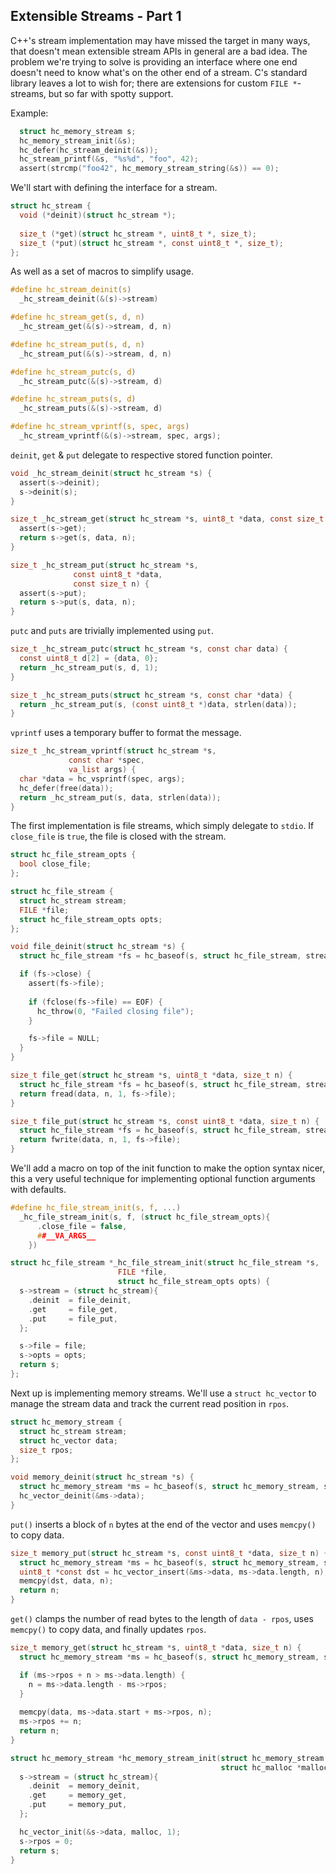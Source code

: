 ## Extensible Streams - Part 1
C++'s stream implementation may have missed the target in many ways, that doesn't mean extensible stream APIs in general are a bad idea. The problem we're trying to solve is providing an interface where one end doesn't need to know what's on the other end of a stream. C's standard library leaves a lot to wish for; there are extensions for custom `FILE *`-streams, but so far with spotty support.

Example:
```C
  struct hc_memory_stream s;
  hc_memory_stream_init(&s);
  hc_defer(hc_stream_deinit(&s));
  hc_stream_printf(&s, "%s%d", "foo", 42);
  assert(strcmp("foo42", hc_memory_stream_string(&s)) == 0);
```

We'll start with defining the interface for a stream.

```C
struct hc_stream {
  void (*deinit)(struct hc_stream *);
  
  size_t (*get)(struct hc_stream *, uint8_t *, size_t);
  size_t (*put)(struct hc_stream *, const uint8_t *, size_t);
};
```

As well as a set of macros to simplify usage.

```C
#define hc_stream_deinit(s)			
  _hc_stream_deinit(&(s)->stream)

#define hc_stream_get(s, d, n)			
  _hc_stream_get(&(s)->stream, d, n)

#define hc_stream_put(s, d, n)			
  _hc_stream_put(&(s)->stream, d, n)

#define hc_stream_putc(s, d)			
  _hc_stream_putc(&(s)->stream, d)

#define hc_stream_puts(s, d)			
  _hc_stream_puts(&(s)->stream, d)

#define hc_stream_vprintf(s, spec, args)	
  _hc_stream_vprintf(&(s)->stream, spec, args);
```

`deinit`, `get` & `put` delegate to respective stored function pointer.

```C
void _hc_stream_deinit(struct hc_stream *s) {
  assert(s->deinit);
  s->deinit(s);
}

size_t _hc_stream_get(struct hc_stream *s, uint8_t *data, const size_t n) {
  assert(s->get);
  return s->get(s, data, n);
}

size_t _hc_stream_put(struct hc_stream *s,
		      const uint8_t *data,
		      const size_t n) {
  assert(s->put);
  return s->put(s, data, n);
}
```

`putc` and `puts` are trivially implemented using `put`.

```C
size_t _hc_stream_putc(struct hc_stream *s, const char data) {
  const uint8_t d[2] = {data, 0};
  return _hc_stream_put(s, d, 1);
}

size_t _hc_stream_puts(struct hc_stream *s, const char *data) {
  return _hc_stream_put(s, (const uint8_t *)data, strlen(data));
}
```

`vprintf` uses a temporary buffer to format the message.

```C
size_t _hc_stream_vprintf(struct hc_stream *s,
			 const char *spec,
			 va_list args) {
  char *data = hc_vsprintf(spec, args);
  hc_defer(free(data));
  return _hc_stream_put(s, data, strlen(data));
}
```

The first implementation is file streams, which simply delegate to `stdio`. If `close_file` is `true`, the file is closed with the stream.

```C
struct hc_file_stream_opts {
  bool close_file;
};

struct hc_file_stream {
  struct hc_stream stream;
  FILE *file;
  struct hc_file_stream_opts opts;
};

void file_deinit(struct hc_stream *s) {
  struct hc_file_stream *fs = hc_baseof(s, struct hc_file_stream, stream);

  if (fs->close) {
    assert(fs->file);
  
    if (fclose(fs->file) == EOF) {
      hc_throw(0, "Failed closing file");
    }

    fs->file = NULL;
  }
}

size_t file_get(struct hc_stream *s, uint8_t *data, size_t n) {
  struct hc_file_stream *fs = hc_baseof(s, struct hc_file_stream, stream);
  return fread(data, n, 1, fs->file);
}

size_t file_put(struct hc_stream *s, const uint8_t *data, size_t n) {
  struct hc_file_stream *fs = hc_baseof(s, struct hc_file_stream, stream);
  return fwrite(data, n, 1, fs->file);
}
```

We'll add a macro on top of the init function to make the option syntax nicer, this a very useful technique for implementing optional function arguments with defaults.

```C
#define hc_file_stream_init(s, f, ...)					
  _hc_file_stream_init(s, f, (struct hc_file_stream_opts){		
      .close_file = false,						
      ##__VA_ARGS__							
    })

struct hc_file_stream *_hc_file_stream_init(struct hc_file_stream *s,
			 		    FILE *file,
					    struct hc_file_stream_opts opts) {
  s->stream = (struct hc_stream){
    .deinit  = file_deinit,
    .get     = file_get,
    .put     = file_put,
  };

  s->file = file;
  s->opts = opts;
  return s;
};
```

Next up is implementing memory streams. We'll use a `struct hc_vector` to manage the stream data and track the current read position in `rpos`.

```C
struct hc_memory_stream {
  struct hc_stream stream;
  struct hc_vector data;
  size_t rpos;
};

void memory_deinit(struct hc_stream *s) {
  struct hc_memory_stream *ms = hc_baseof(s, struct hc_memory_stream, stream);
  hc_vector_deinit(&ms->data);
}
```

`put()` inserts a block of `n` bytes at the end of the vector and uses `memcpy()` to copy data.

```C
size_t memory_put(struct hc_stream *s, const uint8_t *data, size_t n) {
  struct hc_memory_stream *ms = hc_baseof(s, struct hc_memory_stream, stream);
  uint8_t *const dst = hc_vector_insert(&ms->data, ms->data.length, n);
  memcpy(dst, data, n);
  return n;
}
```

`get()` clamps the number of read bytes to the length of `data - rpos`, uses `memcpy()` to copy data, and finally updates `rpos`. 

```C
size_t memory_get(struct hc_stream *s, uint8_t *data, size_t n) {
  struct hc_memory_stream *ms = hc_baseof(s, struct hc_memory_stream, stream);

  if (ms->rpos + n > ms->data.length) {
    n = ms->data.length - ms->rpos;
  }
  
  memcpy(data, ms->data.start + ms->rpos, n);
  ms->rpos += n;
  return n;
}

struct hc_memory_stream *hc_memory_stream_init(struct hc_memory_stream *s,
                                               struct hc_malloc *malloc) {
  s->stream = (struct hc_stream){
    .deinit  = memory_deinit,
    .get     = memory_get,
    .put     = memory_put,
  };

  hc_vector_init(&s->data, malloc, 1);
  s->rpos = 0;
  return s;
}
```